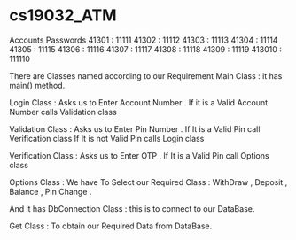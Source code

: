 # cs19032_ATM

Accounts  Passwords
41301  :     11111
41302  :     11112
41303  :     11113
41304  :     11114
41305  :     11115
41306  :     11116
41307  :     11117
41308  :     11118
41309  :     11119
413010 :     111110

There are Classes named according to our Requirement
Main Class :
it has main() method.

Login Class :
Asks us to Enter Account Number .
If it is a Valid Account Number calls Validation class

 Validation Class :
 Asks us to Enter Pin Number .
 If It is a Valid Pin  call Verification class
 If It is not  Valid Pin  calls Login  class
 
 Verification Class :
 Asks us to Enter OTP .
 If It is a Valid Pin  call Options  class
 
 Options Class : 
 We have To Select our Required Class : WithDraw , Deposit , Balance , Pin Change .
 
 And it has DbConnection Class :
 this is to connect to our DataBase.
 
 Get Class :
 To obtain our Required Data from  DataBase.

 
